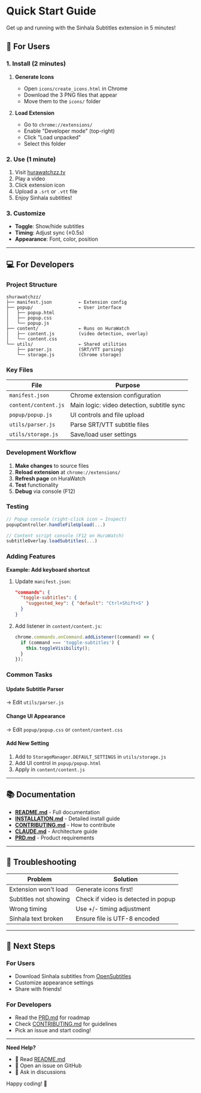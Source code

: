 # Quick Start Guide

Get up and running with the Sinhala Subtitles extension in 5 minutes!

## 🚀 For Users

### 1. Install (2 minutes)

1. **Generate Icons**
   - Open `icons/create_icons.html` in Chrome
   - Download the 3 PNG files that appear
   - Move them to the `icons/` folder

2. **Load Extension**
   - Go to `chrome://extensions/`
   - Enable "Developer mode" (top-right)
   - Click "Load unpacked"
   - Select this folder

### 2. Use (1 minute)

1. Visit [hurawatchzz.tv](https://hurawatchzz.tv)
2. Play a video
3. Click extension icon
4. Upload a `.srt` or `.vtt` file
5. Enjoy Sinhala subtitles!

### 3. Customize

- **Toggle**: Show/hide subtitles
- **Timing**: Adjust sync (±0.5s)
- **Appearance**: Font, color, position

---

## 💻 For Developers

### Project Structure

```
shurawatchzz/
├── manifest.json          ← Extension config
├── popup/                 ← User interface
│   ├── popup.html
│   ├── popup.css
│   └── popup.js
├── content/               ← Runs on HuraWatch
│   ├── content.js         (video detection, overlay)
│   └── content.css
└── utils/                 ← Shared utilities
    ├── parser.js          (SRT/VTT parsing)
    └── storage.js         (Chrome storage)
```

### Key Files

| File | Purpose |
|------|---------|
| `manifest.json` | Chrome extension configuration |
| `content/content.js` | Main logic: video detection, subtitle sync |
| `popup/popup.js` | UI controls and file upload |
| `utils/parser.js` | Parse SRT/VTT subtitle files |
| `utils/storage.js` | Save/load user settings |

### Development Workflow

1. **Make changes** to source files
2. **Reload extension** at `chrome://extensions/`
3. **Refresh page** on HuraWatch
4. **Test** functionality
5. **Debug** via console (F12)

### Testing

```javascript
// Popup console (right-click icon → Inspect)
popupController.handleFileUpload(...)

// Content script console (F12 on HuraWatch)
subtitleOverlay.loadSubtitles(...)
```

### Adding Features

**Example: Add keyboard shortcut**

1. Update `manifest.json`:
   ```json
   "commands": {
     "toggle-subtitles": {
       "suggested_key": { "default": "Ctrl+Shift+S" }
     }
   }
   ```

2. Add listener in `content/content.js`:
   ```javascript
   chrome.commands.onCommand.addListener((command) => {
     if (command === 'toggle-subtitles') {
       this.toggleVisibility();
     }
   });
   ```

### Common Tasks

#### Update Subtitle Parser
→ Edit `utils/parser.js`

#### Change UI Appearance
→ Edit `popup/popup.css` or `content/content.css`

#### Add New Setting
1. Add to `StorageManager.DEFAULT_SETTINGS` in `utils/storage.js`
2. Add UI control in `popup/popup.html`
3. Apply in `content/content.js`

---

## 📚 Documentation

- **[README.md](README.md)** - Full documentation
- **[INSTALLATION.md](INSTALLATION.md)** - Detailed install guide
- **[CONTRIBUTING.md](CONTRIBUTING.md)** - How to contribute
- **[CLAUDE.md](CLAUDE.md)** - Architecture guide
- **[PRD.md](PRD.md)** - Product requirements

---

## 🐛 Troubleshooting

| Problem | Solution |
|---------|----------|
| Extension won't load | Generate icons first! |
| Subtitles not showing | Check if video is detected in popup |
| Wrong timing | Use +/- timing adjustment |
| Sinhala text broken | Ensure file is UTF-8 encoded |

---

## 🎯 Next Steps

### For Users
- Download Sinhala subtitles from [OpenSubtitles](https://www.opensubtitles.org)
- Customize appearance settings
- Share with friends!

### For Developers
- Read the [PRD.md](PRD.md) for roadmap
- Check [CONTRIBUTING.md](CONTRIBUTING.md) for guidelines
- Pick an issue and start coding!

---

**Need Help?**

- 📖 Read [README.md](README.md)
- 🐛 Open an issue on GitHub
- 💬 Ask in discussions

Happy coding! 🎉
